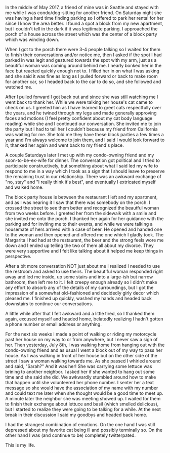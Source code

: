 In the middle of May 2017, a friend of mine was in Seattle and stayed with me
while I was condo/dog-sitting for another friend. On Saturday night she was
having a hard time finding parking so I offered to park her rental for her
since I know the area better. I found a spot a block from my new apartment,
but I couldn't tell in the dark if it was legitimate parking. I approached the
porch of a house across the street which was the center of a block party which
was winding down.

When I got to the porch there were 3-4 people talking so I waited for them to
finish their conversations and/or notice me, then I asked if the spot I had
parked in was legit and gestured towards the spot with my arm, just as a
beautiful woman was coming around behind me. I nearly bonked her in the face
but reacted quickly enough not to. I filled her in on what I was asking and
she said it was fine as long as I pulled forward or back to make room for
another car, so I headed back to the car to do so, and she followed and
watched me.

After I pulled forward I got back out and since she was still watching me I
went back to thank her. While we were talking her house's cat came to check on
us. I greeted him as I have learned to greet cats respectfully over the years,
and he twined through my legs and made generally approving faces and motions
(I feel pretty confident about my cat body language reading) while she and I
continued our conversation. She invited me to join the party but I had to tell
her I couldn't because my friend from California was waiting for me. She told
me they have these block parties a few times a year and I'm always welcome to
join them, and I said I would look forward to it, thanked her again and went
back to my friend's place.

A couple Saturdays later I met up with my condo-owning friend and my
soon-to-be-ex-wife for dinner. The conversation got political and I tried to
participate constructively, but something about what I said led my wife to
respond to me in a way which I took as a sign that I should leave to preserve
the remaining trust in our relationship. There was an awkward exchange of "no,
stay" and "I really think it's best", and eventually I extricated myself and
walked home.

The block party house is between the restaurant I left and my apartment, and
as I was nearing it I saw that there was somebody on the porch. I crossed the
street to see them better and recognized the beautful woman from two weeks
before. I greeted her from the sidewalk with a smile and she invited me onto
the porch. I thanked her again for her guidance with the parking and for
inviting me to their events, and while we were talking a housemate of hers
arrived with a case of beer. He opened and handed one to the woman and then
opened and offered me one which I gladly took. The Margarita I had had at the
restaurant, the beer and the strong feels wore me down and I ended up telling
the two of them all about my divorce. They were very supportive and I felt
like talking about it helped me keep things in perspective.

After a bit more conversation NOT just about me I realized I needed to use the
restroom and asked to use theirs. The beautiful woman responded right away and
led me inside, up some stairs and into a large-ish but narrow bathroom, then
left me to it. I felt creepy enough already so I didn't make any effort to
absorb any of the details of my surroundings, but I got the impression of a
somewhat old-fashioned and decidedly girly decor which pleased me. I finished
up quickly, washed my hands and headed back downstairs to continue our
conversations.

A little while after that I felt awkward and a little tired, so I thanked them
again, excused myself and headed home, belatedly realizing I hadn't gotten a
phone number or email address or anything.

For the next six weeks I made a point of walking or riding my motorcycle past
her house on my way to or from anywhere, but I never saw a sign of her. Then
yesterday, July 8th, I was walking home from hanging out with the condo-owning
friend and as usual I went a block out of my way to pass her house. As I was
walking in front of her house but on the other side of the street I saw a
woman walking towards me. As she passed I whirled around and said, "Sarah?"
And it was her! She was carrying some lettuce was brining to another neighbor.
I asked her if she wanted to hang out some time and she said she did. We
awkwardly stumbled around how to make that happen until she volunteered her
phone number. I senter her a text message so she would have the association of
my name with my number and could text me later when she thought would be a
good time to meet up. A minute later the neighbor she was meeting showed up.
I waited for them to finish their exchange about lettuce and basil (which
smelled delicious), but I started to realize they were going to be talking for
a while. At the next break in their discussion I said my goodbys and headed
back home.

I had the strangest combination of emotions. On the one hand I was still
depressed about my favorite cat being ill and possibly terminally so. On the
other hand I was (and continue to be) completely twitterpated.

This is my life.
